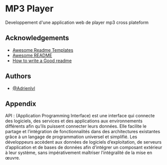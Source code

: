 
# MP3 Player

Developpement d'une application web de player mp3 cross plateform


## Acknowledgements

 - [Awesome Readme Templates](https://awesomeopensource.com/project/elangosundar/awesome-README-templates)
 - [Awesome README](https://github.com/matiassingers/awesome-readme)
 - [How to write a Good readme](https://bulldogjob.com/news/449-how-to-write-a-good-readme-for-your-github-project)


## Authors

- [@Adrienlvl](https://github.com/LvlAdrien)


## Appendix

API : (Application Programming Interface) est une interface qui connecte des logiciels, des services et des applications aux environnements différents afin qu’ils puissent connecter leurs données. Elle facilite le partage et l’intégration de fonctionnalités dans des architectures existantes grâce à un langage de programmation universel et simplifié. Les développeurs accèdent aux données de logiciels d’exploitation, de serveurs d’application et de bases de données afin d’intégrer un composant extérieur à leur système, sans impérativement maîtriser l’intégralité de la mise en œuvre.

